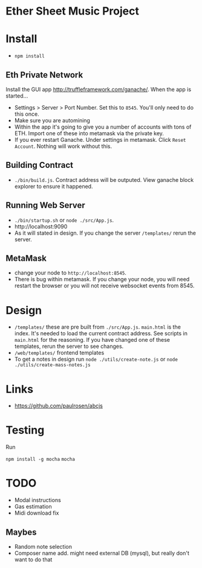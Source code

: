 # Ether Sheet Music Project


# Install

- `npm install`


## Eth Private Network

Install the GUI app http://truffleframework.com/ganache/. When the app is started...

- Settings > Server > Port Number. Set this to `8545`. You'll only need to do this once.
- Make sure you are automining
- Within the app it's going to give you a number of accounts with tons of ETH. Import one of these into metamask via the private key.
- If you ever restart Ganache. Under settings in metamask. Click `Reset Account`. Nothing will work without this.


## Building Contract

- `./bin/build.js`. Contract address will be outputed. View ganache block explorer to ensure it happened.


## Running Web Server

- `./bin/startup.sh` or `node ./src/App.js`.
- http://localhost:9090
- As it will stated in design. If you change the server `/templates/` rerun the server.


## MetaMask

- change your node to `http://localhost:8545`.
- There is bug within metamask. If you change your node, you will need restart the browser or you will not receive websocket events from 8545.


# Design

- `/templates/` these are pre built from `./src/App.js`. `main.html` is the index. It's needed to load the current contract address. See scripts in `main.html` for the reasoning. If you have changed one of these templates, rerun the server to see changes.
- `/web/templates/` frontend templates
- To get a notes in design run `node ./utils/create-note.js` or `node ./utils/create-mass-notes.js`


# Links

- https://github.com/paulrosen/abcjs


# Testing

Run

`npm install -g mocha`
`mocha`


# TODO

- Modal instructions
- Gas estimation
- Midi download fix


## Maybes
- Random note selection
- Composer name add. might need external DB (mysql), but really don't want to do that
